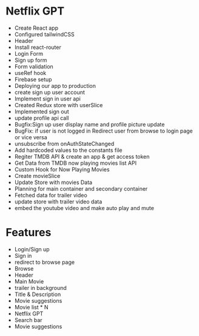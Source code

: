 # Netflix GPT
- Create React app
- Configured tailwindCSS
- Header
- Install react-router
- Login Form
- Sign up form
- Form validation
- useRef hook
- Firebase setup
- Deploying our app to production
- create sign up user account
- Implement sign in user api
- Created Redux store with userSlice
- Implemented sign out
- update profile api call
- Bugfix:Sign up user display name  and profile picture update
- BugFix: if user is not logged in Redirect user from browse to login page or vice versa
- unsubscribe from onAuthStateChanged 
- Add hardcoded values to the constants file
- Regiter TMDB API & create an app & get access token
- Get Data from TMDB now playing movies list API
- Custom Hook for Now Playing Movies
- Create movieSlice
- Update Store with movies Data
- Planning for main container and secondary container
- Fetched data for trailer video
- update store with trailer video data
- embed the youtube video and make auto play and mute

# Features
- Login/Sign up
 - Sign in 
 - redirect to browse page
- Browse
 - Header
 - Main Movie
  - trailer in background
  - Title & Description
  - Movie suggestions 
   - Movie list * N
- Netflix GPT
 - Search bar
 - Movie suggestions

